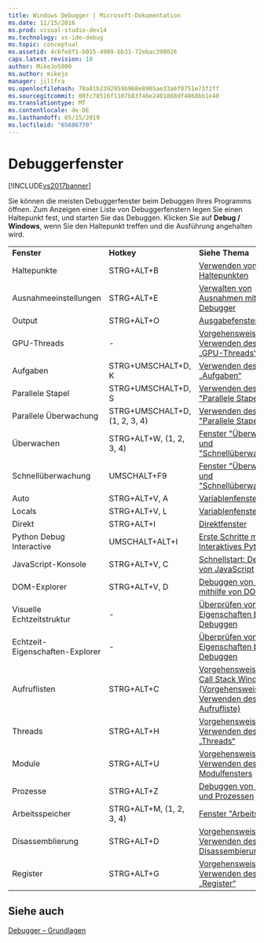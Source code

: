 ```yaml
---
title: Windows Debugger | Microsoft-Dokumentation
ms.date: 11/15/2016
ms.prod: visual-studio-dev14
ms.technology: vs-ide-debug
ms.topic: conceptual
ms.assetid: 4c6fe8f1-b015-4989-bb31-72ebac390026
caps.latest.revision: 10
author: MikeJo5000
ms.author: mikejo
manager: jillfra
ms.openlocfilehash: 78a81b2392959b968e8905ae33a6f0751e73f2ff
ms.sourcegitcommit: 08fc78516f1107b83f46e2401888df4868bb1e40
ms.translationtype: MT
ms.contentlocale: de-DE
ms.lasthandoff: 05/15/2019
ms.locfileid: "65686770"
---
```

# <a name="debugger-windows"></a>Debuggerfenster
[!INCLUDE[vs2017banner](../includes/vs2017banner.md)]

Sie können die meisten Debuggerfenster beim Debuggen Ihres Programms öffnen. Zum Anzeigen einer Liste von Debuggerfenstern legen Sie einen Haltepunkt fest, und starten Sie das Debuggen. Klicken Sie auf **Debug / Windows**, wenn Sie den Haltepunkt treffen und die Ausführung angehalten wird.  
  
||||  
|-|-|-|  
|**Fenster**|**Hotkey**|**Siehe Thema**|  
|Haltepunkte|STRG+ALT+B|[Verwenden von Haltepunkten](../debugger/using-breakpoints.md)|  
|Ausnahmeeinstellungen|STRG+ALT+E|[Verwalten von Ausnahmen mit dem Debugger](../debugger/managing-exceptions-with-the-debugger.md)|  
|Output|STRG+ALT+O|[Ausgabefenster](../ide/reference/output-window.md)|  
|GPU-Threads|-|[Vorgehensweise: Verwenden des Fensters „GPU-Threads“](../debugger/how-to-use-the-gpu-threads-window.md)|  
|Aufgaben|STRG+UMSCHALT+D, K|[Verwenden des Fensters „Aufgaben“](../debugger/using-the-tasks-window.md)|  
|Parallele Stapel|STRG+UMSCHALT+D, S|[Verwenden des Fensters "Parallele Stapel"](../debugger/using-the-parallel-stacks-window.md)|  
|Parallele Überwachung|STRG+UMSCHALT+D, (1, 2, 3, 4)|[Verwenden des Fensters "Parallele Stapel"](../debugger/using-the-parallel-stacks-window.md)|  
|Überwachen|STRG+ALT+W, (1, 2, 3, 4)|[Fenster "Überwachen" und "Schnellüberwachung"](../debugger/watch-and-quickwatch-windows.md)|  
|Schnellüberwachung|UMSCHALT+F9|[Fenster "Überwachen" und "Schnellüberwachung"](../debugger/watch-and-quickwatch-windows.md)|  
|Auto|STRG+ALT+V, A|[Variablenfenster](https://msdn.microsoft.com/library/ce0a67f6-2502-4b7a-ba45-cc32f8aeba3e)|  
|Locals|STRG+ALT+V, L|[Variablenfenster](https://msdn.microsoft.com/library/ce0a67f6-2502-4b7a-ba45-cc32f8aeba3e)|  
|Direkt|STRG+ALT+I|[Direktfenster](../ide/reference/immediate-window.md)|  
|Python Debug Interactive|UMSCHALT+ALT+I|[Erste Schritte mit PTVS: Interaktives Python](../python/getting-started-with-ptvs-interactive-python.md)|  
|JavaScript-Konsole|STRG+ALT+V, C|[Schnellstart: Debuggen von JavaScript](../debugger/quickstart-debug-javascript-using-the-console.md)|  
|DOM-Explorer|STRG+ALT+V, D|[Debuggen von Layout mithilfe von DOM Explorer](../debugger/debug-layout-using-dom-explorer.md)|  
|Visuelle Echtzeitstruktur|-|[Überprüfen von XAML-Eigenschaften beim Debuggen](../debugger/inspect-xaml-properties-while-debugging.md)|  
|Echtzeit-Eigenschaften-Explorer|-|[Überprüfen von XAML-Eigenschaften beim Debuggen](../debugger/inspect-xaml-properties-while-debugging.md)|  
|Aufruflisten|STRG+ALT+C|[Vorgehensweise: Use the Call Stack Window (Vorgehensweise: Verwenden des Fensters Aufrufliste)](../debugger/how-to-use-the-call-stack-window.md)|  
|Threads|STRG+ALT+H|[Vorgehensweise: Verwenden des Fensters „Threads“](../debugger/how-to-use-the-threads-window.md)|  
|Module|STRG+ALT+U|[Vorgehensweise: Verwenden des Modulfensters](../debugger/how-to-use-the-modules-window.md)|  
|Prozesse|STRG+ALT+Z|[Debuggen von Threads und Prozessen](../debugger/debug-threads-and-processes.md)|  
|Arbeitsspeicher|STRG+ALT+M, (1, 2, 3, 4)|[Fenster "Arbeitsspeicher"](../debugger/memory-windows.md)|  
|Disassemblierung|STRG+ALT+D|[Vorgehensweise: Verwenden des Disassembierungsfensters](../debugger/how-to-use-the-disassembly-window.md)|  
|Register|STRG+ALT+G|[Vorgehensweise: Verwenden des Fensters „Register“](../debugger/how-to-use-the-registers-window.md)|  
  
## <a name="see-also"></a>Siehe auch  
 [Debugger – Grundlagen](../debugger/debugger-basics.md)
